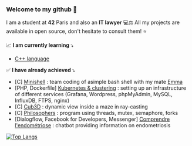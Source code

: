 ### Welcome to my github 👋

I am a student at __42__ Paris and also an __IT lawyer__ 💻⚖️ 
All my projects are available in open source, don't hesitate to consult them! ⭐️ 

📈 __I am currently learning__ ⤵️
- [C++ language](https://github.com/JehanneDussert/cpp)

✅ __I have already achieved__ ⤵️
- [C] [Minishell](https://github.com/JehanneDussert/minishell) : team coding of asimple bash shell with my mate [Emma](https://github.com/ede-banv)
- [PHP, Dockerfile] [Kubernetes & clustering](https://github.com/JehanneDussert/ft_services) : setting up an infrastructure of different services (Grafana, Wordpress, phpMyAdmin, MySQL, InfluxDB, FTPS, nginx)
- [C] [Cub3D](https://github.com/JehanneDussert/Cub3D) : dynamic view inside a maze in ray-casting
- [C] [Philosophers](https://github.com/JehanneDussert/philosophers) : program using threads, mutex, semaphore, forks
- [Dialogflow, Facebook for Developers, Messenger] [Comprendre l'endométriose](https://www.facebook.com/comprendrelendo) : chatbot providing information on endometriosis

[![Top Langs](https://github-readme-stats.vercel.app/api/top-langs/?username=JehanneDussert&layout=compact)](https://github.com/anuraghazra/github-readme-stats)

